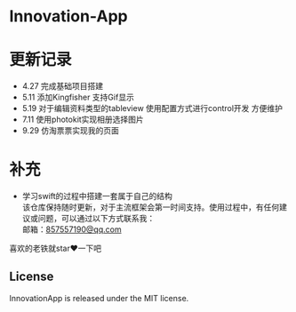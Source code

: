 # Innovation-App  
  
# 更新记录
- 4.27  完成基础项目搭建  
- 5.11  添加Kingfisher 支持Gif显示  
- 5.19  对于编辑资料类型的tableview 使用配置方式进行control开发 方便维护  
- 7.11  使用photokit实现相册选择图片  
- 9.29  仿淘票票实现我的页面

# 补充
- 学习swift的过程中搭建一套属于自己的结构  
该仓库保持随时更新，对于主流框架会第一时间支持。使用过程中，有任何建议或问题，可以通过以下方式联系我：</br>
邮箱：857557190@qq.com </br>

喜欢的老铁就star❤️一下吧

## License

InnovationApp  is released under the MIT license.
